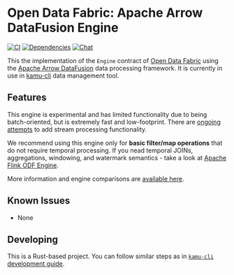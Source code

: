 # Open Data Fabric: Apache Arrow DataFusion Engine

[![CI](https://img.shields.io/github/actions/workflow/status/kamu-data/kamu-engine-datafusion/build.yaml?logo=githubactions&label=CI&logoColor=white&style=for-the-badge&branch=master)](https://github.com/kamu-data/kamu-engine-datafusion/actions)
[![Dependencies](https://deps.rs/repo/github/kamu-data/kamu-engine-datafusion/status.svg?&style=for-the-badge)](https://deps.rs/repo/github/kamu-data/kamu-engine-datafusion)
[![Chat](https://shields.io/discord/898726370199359498?style=for-the-badge&logo=discord&label=Discord)](https://discord.gg/nU6TXRQNXC)

This the implementation of the `Engine` contract of [Open Data Fabric](http://opendatafabric.org/) using the [Apache Arrow DataFusion](https://github.com/apache/arrow-datafusion) data processing framework. It is currently in use in [kamu-cli](https://github.com/kamu-data/kamu-cli) data management tool.


## Features
This engine is experimental and has limited functionality due to being batch-oriented, but is extremely fast and low-footprint. There are [ongoing attempts](https://github.com/apache/arrow-datafusion/issues/4285) to add stream processing functionality.

We recommend using this engine only for **basic filter/map operations** that do not require temporal processing. If you nead temporal JOINs, aggregations, windowing, and watermark semantics - take a look at [Apache Flink ODF Engine](https://github.com/kamu-data/kamu-engine-flink).

More information and engine comparisons are [available here](https://docs.kamu.dev/cli/supported-engines/).


## Known Issues
- None


## Developing
This is a Rust-based project. You can follow similar steps as in [`kamu-cli` development guide](https://github.com/kamu-data/kamu-cli/blob/master/DEVELOPER.md).
